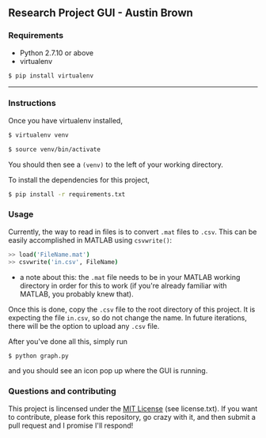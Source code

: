 ## Research Project GUI - Austin Brown

### Requirements
- Python 2.7.10 or above
- virtualenv
```sh
$ pip install virtualenv
```
---
### Instructions
Once you have virtualenv installed,
```sh
$ virtualenv venv
```
```sh
$ source venv/bin/activate
```
You should then see a `(venv)` to the left of your working directory.

To install the dependencies for this project,
```sh
$ pip install -r requirements.txt
```

### Usage

Currently, the way to read in files is to convert `.mat` files to `.csv`. This can be easily accomplished in MATLAB using `csvwrite()`:

```sh
>> load('FileName.mat')
>> csvwrite('in.csv', FileName) 
```

  * a note about this: the `.mat` file needs to be in your MATLAB working directory in order for this to work (if you're already familiar with MATLAB, you probably knew that).

Once this is done, copy the `.csv` file to the root directory of this project. It is expecting the file `in.csv`, so do not change the name. In future iterations, there will be the option to upload any `.csv` file.

After you've done all this, simply run
```sh
$ python graph.py
```
and you should see an icon pop up where the GUI is running.

### Questions and contributing
This project is lincensed under the [MIT License](https://opensource.org/licenses/MIT) (see license.txt). If you want to contribute, please fork this repository, go crazy with it, and then submit a pull request and I promise I'll respond!  